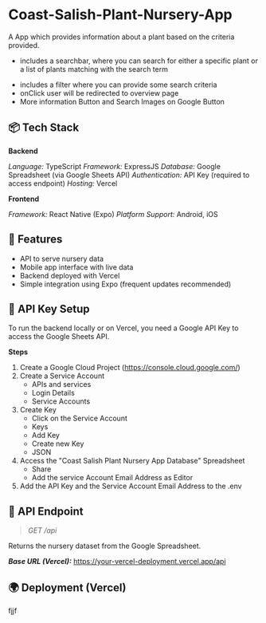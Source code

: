# Coast-Salish-Plant-Nursery-App

A App which provides information about a plant based on the criteria provided.

- includes a searchbar, where you can search for either a specific plant or a list of plants matching with the search term

* includes a filter where you can provide some search criteria
* onClick user will be redirected to overview page
* More information Button and Search Images on Google Button

## 📦 Tech Stack

**Backend**

_Language:_ TypeScript
_Framework:_ ExpressJS
_Database:_ Google Spreadsheet (via Google Sheets API)
_Authentication:_ API Key (required to access endpoint)
_Hosting:_ Vercel

**Frontend**

_Framework:_ React Native (Expo)
_Platform Support:_ Android, iOS

## 🚀 Features

- API to serve nursery data
- Mobile app interface with live data
- Backend deployed with Vercel
- Simple integration using Expo (frequent updates recommended)

## 🔐 API Key Setup

To run the backend locally or on Vercel, you need a Google API Key to access the Google Sheets API.

**Steps**

1. Create a Google Cloud Project (https://console.cloud.google.com/)
2. Create a Service Account
   - APIs and services
   - Login Details
   - Service Accounts
3. Create Key
   - Click on the Service Account
   - Keys
   - Add Key
   - Create new Key
   - JSON
4. Access the "Coast Salish Plant Nursery App Database" Spreadsheet
   - Share
   - Add the service Account Email Address as Editor
5. Add the API Key and the Service Account Email Address to the .env

## 🧪 API Endpoint

> _GET /api_

Returns the nursery dataset from the Google Spreadsheet.

**_Base URL (Vercel):_** https://your-vercel-deployment.vercel.app/api

## 🌍 Deployment (Vercel)

fjjf

